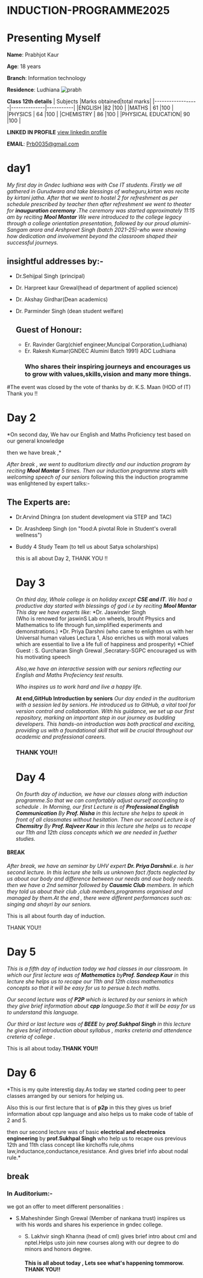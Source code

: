 # INDUCTION-PROGRAMME2025

# Presenting Myself

**Name**: Prabhjot Kaur


**Age**:  18 years


**Branch**: Information technology


**Residence**: Ludhiana
![prabh](IMG-20250806-WA0011.jpg )


**Class 12th details**
| Subjects         |Marks obtained|total marks|
|------------------|--------------|-----------|
|ENGLISH           |82            |100        |
|MATHS             | 61           |100        |
|PHYSICS           | 64           |100        |
|CHEMISTRY         | 86           |100        |
|PHYSICAL EDUCATION| 90           |100        |


**LINKED IN PROFILE**
[view linkedin profile](https://www.linkedin.com/in/prabhjot-kaur-971237377)



 **EMAIL**: Prb0035@gmail.com
# day1
*My first day in Gndec ludhiana was with Cse  IT  students.
Firstly we all gathered in Gurudwara and take blessings of waheguru,kirtan was recite by kirtani jatha. After that we went to hostel 2 for refreshment as per schedule prescribed by teacher then after refreshment we went to theater for **inauguration ceremony** .The ceremony was started approximately 11:15 am by reciting **Mool Mantar** 
We were introduced to the college legacy through a college orientation presentation, followed by our proud alumini- Sangam arora and Arshpreet Singh (batch 2021-25)-who were  showing how dedication and involvement beyond the classroom shaped their successful journeys.*
## insightful addresses by:-
* Dr.Sehijpal Singh (principal)
* Dr. Harpreet kaur Grewal(head of department of applied science)
* Dr. Akshay Girdhar(Dean academics)
* Dr. Parminder Singh (dean student welfare)

  
  ## Guest of Honour:
  * Er. Ravinder Garg(chief engineer,Muncipal Corporation,Ludhiana)
  * Er. Rakesh Kumar(GNDEC Alumini Batch 1991) ADC Ludhiana
    ### Who shares their inspiring journeys and encourages us to grow with values,skills,vision and many more things.

#The event was closed by the vote of thanks by dr. K.S. Maan (HOD of IT)
Thank you !!

# Day 2
*On second day, We hav our English and Maths Proficiency test based on our general knowledge

then we have break ,*

*After break , we went to auditorium directly and our induction program by reciting **Mool Mantar** 5 times.
Then our induction programme starts with welcoming speech of our seniors*
following this the induction programme was enlightened by expert talks:-


## The Experts are:
* Dr.Arvind Dhingra  (on student development via STEP and TAC)
* Dr. Arashdeep Singh (on "food:A pivotal Role in Student's overall wellness")
* Buddy 4 Study Team (to tell us about Satya scholarships)

   this is all about Day 2, THANK YOU !!


  # Day 3
  *On third day, Whole college is on holiday except **CSE and IT**. We had a productive day started with blessings of god i.e by reciting **Mool Mantar**
  This day we have experts like:*
  *Dr. Jaswinder Singh  
  (Who is renowed for jaswinS Lab on wheels, brouht Physics and Mathematics to life through fun,simplified experiments and demonstrations.)
  *Dr. Priya Darshni (who came to enlighten us with her Universal human values Lectura 1, Also enriches us with moral values which are essential to live a life full of happiness and prosperity)
  *Chief Guest : S. Gurcharan Singh Grewal ,Secratary-SGPC encouraged us with his motivating speech

  *Also,we have an interactive session with our seniors reflecting our English and Maths Profeciency test results.*
  
   *Who inspires us to work hard and live a happy life.*

  
  **At end,GitHub Introduction by seniors**
*Our day ended in the auditorium with a session led by seniors. He introduced us to GitHub, a vital tool for version control and collaboration. With his guidance, we set up our first repository, marking an important step in our journey as budding developers. This hands-on introduction was both practical and exciting, providing us with a foundational skill that will be crucial throughout our academic and professional careers.*

  ### THANK YOU!!


  # Day 4
  *On fourth day of induction, we have our classes along with induction programme.So that we can comfortably adjust ourself according to schedule .*
  *In Morning, our first Lecture is of **Professional English Communication** By **Prof. Nisha** in this lecture she helps to speak in front of all classmates without hesitation.
  Then our second Lecture is of **Chemsitry** By **Prof. Rajveer Kaur** in this lecture she helps us to recape our 11th and 12th class concepts which we are needed in fuether studies.*

#### BREAK

*After break, we have an seminar by UHV expert **Dr. Priya Darshni**i.e. is her second lecture. In this lecture she tells us unknown fact /facts neglected by us about our body and difference between our needs and oue body needs.
 then we have a 2nd seminar followed by **Causmic Club** members. In which they told us about their club ,club members,programms organised and managed by them.At the end , there were different performances such as: singing and shayri by our seniors.*

 This is all about fourth day of induction.

 THANK YOU!!


 # Day 5 
 *This is a fifth day of induction today we had classes in our classroom.
 In which our first lecture was of **Mathematics** by**Prof. Sandeep Kaur** in this lecture she helps us to recape our 11th and 12th class mathematics concepts so that it will be easy for us to persue b.tech maths.*

 *Our second lecture was of **P2P** which is lectured by our seniors in which they give brief information about **cpp** language.So that it will be easy for us to understand this language.*

 *Our third or last lecture was of **BEEE** by **prof.Sukhpal Singh** in this lecture he gives brief introduction about syllabus , marks creteria and attendence creteria of college .*

 This is all about today.**THANK YOU!!**



 # Day 6
 *This is my quite interestig day.As today we started coding peer to peer classes arranged by our seniors for helping us.

 Also this is our first lecture that is of **p2p** in this they gives us brief information about cpp language and also helps us to make code of table of 2 and 5.

 then our second lecture was of basic **electrical and electronics engineering** by **prof.Sukhpal Singh** who help us to recape ous previous 12th and 11th class concept like kirchoffs rule,ohms law,inductance,conductance,resistance. And gives brief info about nodal rule.*


## break
 
 ### In Auditorium:-

 we got an offer to meet different personalities :

 * S.Maheshinder Singh Grewal (Member of nankana trust)
   inspiires us with his words and shares his experience in gndec college.

   * S. Lakhvir singh Khanna (head of cml)
     gives brief intro about cml and nptel.Helps usto join new courses along with our degree to do minors and honors degree.

     #### This is all about today , Lets see what's happening tommorow. **THANK YOU!!**
